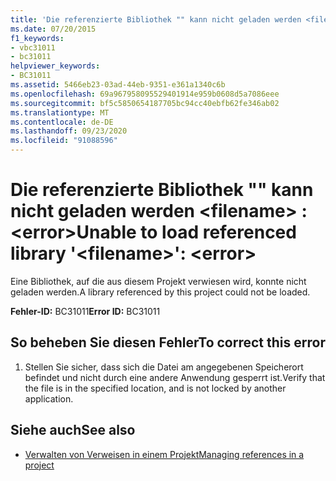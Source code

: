 ```yaml
---
title: 'Die referenzierte Bibliothek "" kann nicht geladen werden <filename> : <error>'
ms.date: 07/20/2015
f1_keywords:
- vbc31011
- bc31011
helpviewer_keywords:
- BC31011
ms.assetid: 5466eb23-03ad-44eb-9351-e361a1340c6b
ms.openlocfilehash: 69a967958095529401914e959b0608d5a7086eee
ms.sourcegitcommit: bf5c5850654187705bc94cc40ebfb62fe346ab02
ms.translationtype: MT
ms.contentlocale: de-DE
ms.lasthandoff: 09/23/2020
ms.locfileid: "91088596"
---
```

# <a name="unable-to-load-referenced-library-filename-error"></a><span data-ttu-id="c8da9-102">Die referenzierte Bibliothek "" kann nicht geladen werden \<filename> : \<error></span><span class="sxs-lookup"><span data-stu-id="c8da9-102">Unable to load referenced library '\<filename>': \<error></span></span>

<span data-ttu-id="c8da9-103">Eine Bibliothek, auf die aus diesem Projekt verwiesen wird, konnte nicht geladen werden.</span><span class="sxs-lookup"><span data-stu-id="c8da9-103">A library referenced by this project could not be loaded.</span></span>  
  
 <span data-ttu-id="c8da9-104">**Fehler-ID:** BC31011</span><span class="sxs-lookup"><span data-stu-id="c8da9-104">**Error ID:** BC31011</span></span>  
  
## <a name="to-correct-this-error"></a><span data-ttu-id="c8da9-105">So beheben Sie diesen Fehler</span><span class="sxs-lookup"><span data-stu-id="c8da9-105">To correct this error</span></span>  
  
1. <span data-ttu-id="c8da9-106">Stellen Sie sicher, dass sich die Datei am angegebenen Speicherort befindet und nicht durch eine andere Anwendung gesperrt ist.</span><span class="sxs-lookup"><span data-stu-id="c8da9-106">Verify that the file is in the specified location, and is not locked by another application.</span></span>  
  
## <a name="see-also"></a><span data-ttu-id="c8da9-107">Siehe auch</span><span class="sxs-lookup"><span data-stu-id="c8da9-107">See also</span></span>

- [<span data-ttu-id="c8da9-108">Verwalten von Verweisen in einem Projekt</span><span class="sxs-lookup"><span data-stu-id="c8da9-108">Managing references in a project</span></span>](/visualstudio/ide/managing-references-in-a-project)
